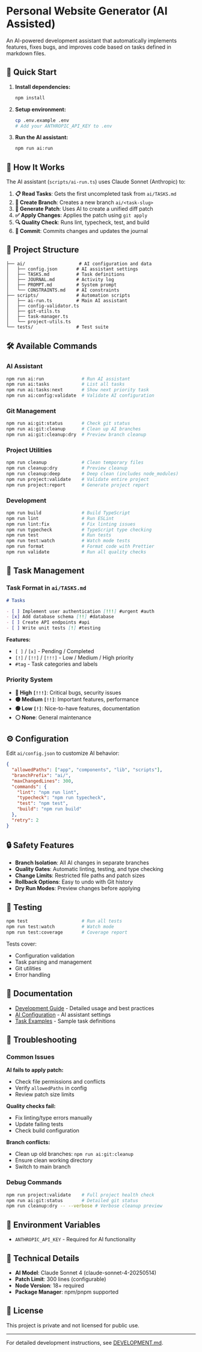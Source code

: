 # Personal Website Generator (AI Assisted)

An AI-powered development assistant that automatically implements features, fixes bugs, and improves code based on tasks defined in markdown files.

## 🚀 Quick Start

1. **Install dependencies:**

   ```bash
   npm install
   ```

2. **Setup environment:**

   ```bash
   cp .env.example .env
   # Add your ANTHROPIC_API_KEY to .env
   ```

3. **Run the AI assistant:**
   ```bash
   npm run ai:run
   ```

## 🤖 How It Works

The AI assistant (`scripts/ai-run.ts`) uses Claude Sonnet (Anthropic) to:

1. **📋 Read Tasks**: Gets the first uncompleted task from `ai/TASKS.md`
2. **🌿 Create Branch**: Creates a new branch `ai/<task-slug>`
3. **🧠 Generate Patch**: Uses AI to create a unified diff patch
4. **✅ Apply Changes**: Applies the patch using `git apply`
5. **🔍 Quality Check**: Runs lint, typecheck, test, and build
6. **💾 Commit**: Commits changes and updates the journal

## 📁 Project Structure

```
├── ai/                    # AI configuration and data
│   ├── config.json       # AI assistant settings
│   ├── TASKS.md          # Task definitions
│   ├── JOURNAL.md        # Activity log
│   ├── PROMPT.md         # System prompt
│   └── CONSTRAINTS.md    # AI constraints
├── scripts/              # Automation scripts
│   ├── ai-run.ts         # Main AI assistant
│   ├── config-validator.ts
│   ├── git-utils.ts
│   ├── task-manager.ts
│   └── project-utils.ts
└── tests/                # Test suite
```

## 🛠️ Available Commands

### AI Assistant

```bash
npm run ai:run              # Run AI assistant
npm run ai:tasks            # List all tasks
npm run ai:tasks:next       # Show next priority task
npm run ai:config:validate  # Validate AI configuration
```

### Git Management

```bash
npm run ai:git:status       # Check git status
npm run ai:git:cleanup      # Clean up AI branches
npm run ai:git:cleanup:dry  # Preview branch cleanup
```

### Project Utilities

```bash
npm run cleanup             # Clean temporary files
npm run cleanup:dry         # Preview cleanup
npm run cleanup:deep        # Deep clean (includes node_modules)
npm run project:validate    # Validate entire project
npm run project:report      # Generate project report
```

### Development

```bash
npm run build               # Build TypeScript
npm run lint                # Run ESLint
npm run lint:fix            # Fix linting issues
npm run typecheck           # TypeScript type checking
npm run test                # Run tests
npm run test:watch          # Watch mode tests
npm run format              # Format code with Prettier
npm run validate            # Run all quality checks
```

## 📝 Task Management

### Task Format in `ai/TASKS.md`

```markdown
# Tasks

- [ ] Implement user authentication [!!!] #urgent #auth
- [x] Add database schema [!!] #database
- [ ] Create API endpoints #api
- [ ] Write unit tests [!] #testing
```

**Features:**

- `[ ]` / `[x]` - Pending / Completed
- `[!]` / `[!!]` / `[!!!]` - Low / Medium / High priority
- `#tag` - Task categories and labels

### Priority System

- **🔴 High `[!!!]`**: Critical bugs, security issues
- **🟡 Medium `[!!]`**: Important features, performance
- **🟢 Low `[!]`**: Nice-to-have features, documentation
- **⚪ None**: General maintenance

## ⚙️ Configuration

Edit `ai/config.json` to customize AI behavior:

```json
{
  "allowedPaths": ["app", "components", "lib", "scripts"],
  "branchPrefix": "ai/",
  "maxChangedLines": 300,
  "commands": {
    "lint": "npm run lint",
    "typecheck": "npm run typecheck",
    "test": "npm test",
    "build": "npm run build"
  },
  "retry": 2
}
```

## 🔒 Safety Features

- **Branch Isolation**: All AI changes in separate branches
- **Quality Gates**: Automatic linting, testing, and type checking
- **Change Limits**: Restricted file paths and patch sizes
- **Rollback Options**: Easy to undo with Git history
- **Dry Run Modes**: Preview changes before applying

## 🧪 Testing

```bash
npm test                    # Run all tests
npm run test:watch          # Watch mode
npm run test:coverage       # Coverage report
```

Tests cover:

- Configuration validation
- Task parsing and management
- Git utilities
- Error handling

## 📖 Documentation

- [Development Guide](./DEVELOPMENT.md) - Detailed usage and best practices
- [AI Configuration](./ai/config.json) - AI assistant settings
- [Task Examples](./ai/TASKS.md) - Sample task definitions

## 🐛 Troubleshooting

### Common Issues

**AI fails to apply patch:**

- Check file permissions and conflicts
- Verify `allowedPaths` in config
- Review patch size limits

**Quality checks fail:**

- Fix linting/type errors manually
- Update failing tests
- Check build configuration

**Branch conflicts:**

- Clean up old branches: `npm run ai:git:cleanup`
- Ensure clean working directory
- Switch to main branch

### Debug Commands

```bash
npm run project:validate    # Full project health check
npm run ai:git:status       # Detailed git status
npm run cleanup:dry -- --verbose # Verbose cleanup preview
```

## 🔑 Environment Variables

- `ANTHROPIC_API_KEY` - Required for AI functionality

## 🚧 Technical Details

- **AI Model**: Claude Sonnet 4 (claude-sonnet-4-20250514)
- **Patch Limit**: 300 lines (configurable)
- **Node Version**: 18+ required
- **Package Manager**: npm/pnpm supported

## 📄 License

This project is private and not licensed for public use.

---

For detailed development instructions, see [DEVELOPMENT.md](./DEVELOPMENT.md).
